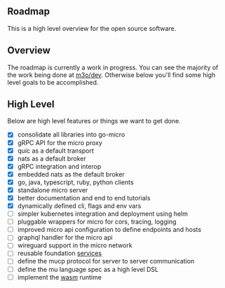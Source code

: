 ## Roadmap

This is a high level overview for the open source software.

## Overview

The roadmap is currently a work in progress. You can see the majority of the work being done at 
[m3o/dev](https://github.com/m3o/dev). Otherwise below you'll find some high level goals to be accomplished.

## High Level

Below are high level features or things we want to get done.

- [X] consolidate all libraries into go-micro
- [X] gRPC API for the micro proxy
- [X] quic as a default transport
- [X] nats as a default broker
- [x] gRPC integration and interop
- [x] embedded nats as the default broker
- [x] go, java, typescript, ruby, python clients
- [x] standalone micro server
- [x] better documentation and end to end tutorials
- [x] dynamically defined cli, flags and env vars
- [ ] simpler kubernetes integration and deployment using helm
- [ ] pluggable wrappers for micro for cors, tracing, logging
- [ ] improved micro api configuration to define endpoints and hosts
- [ ] graphql handler for the micro api
- [ ] wireguard support in the micro network
- [ ] reusable foundation [services](https://github.com/micro/services)
- [ ] define the mucp protocol for server to server communication
- [ ] define the mu language spec as a high level DSL
- [ ] implement the [wasm](https://github.com/bytecodealliance/wasm-micro-runtime) runtime
